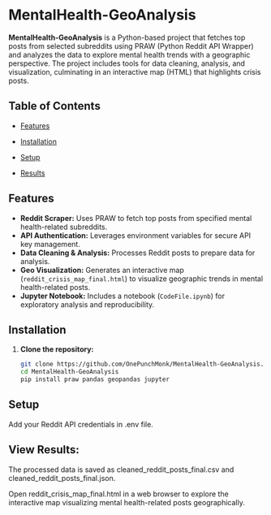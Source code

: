 # MentalHealth-GeoAnalysis

**MentalHealth-GeoAnalysis** is a Python-based project that fetches top posts from selected subreddits using PRAW (Python Reddit API Wrapper) and analyzes the data to explore mental health trends with a geographic perspective. The project includes tools for data cleaning, analysis, and visualization, culminating in an interactive map (HTML) that highlights crisis posts.

## Table of Contents

- [Features](#features)
- [Installation](#installation)
- [Setup](#setup)

- [Results](#View-Results)

## Features

- **Reddit Scraper:** Uses PRAW to fetch top posts from specified mental health-related subreddits.
- **API Authentication:** Leverages environment variables for secure API key management.
- **Data Cleaning & Analysis:** Processes Reddit posts to prepare data for analysis.
- **Geo Visualization:** Generates an interactive map (`reddit_crisis_map_final.html`) to visualize geographic trends in mental health-related posts.
- **Jupyter Notebook:** Includes a notebook (`CodeFile.ipynb`) for exploratory analysis and reproducibility.

## Installation

1. **Clone the repository:**

   ```bash
   git clone https://github.com/OnePunchMonk/MentalHealth-GeoAnalysis.git
   cd MentalHealth-GeoAnalysis
   pip install praw pandas geopandas jupyter
## Setup

Add your Reddit API credentials in .env file.


## View Results:

The processed data is saved as cleaned_reddit_posts_final.csv and cleaned_reddit_posts_final.json.

Open reddit_crisis_map_final.html in a web browser to explore the interactive map visualizing mental health-related posts geographically.
   

